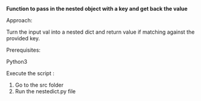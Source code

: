 **Function to pass in the nested object with a key and get back the value**


Approach:

Turn the input val into a nested dict and return value if matching against the provided key.


Prerequisites:

Python3


Execute the script : 

1. Go to the src folder
2. Run the nestedict.py file

